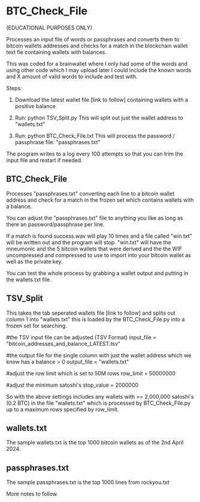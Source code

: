# BTC_Check_File

(EDUCATIONAL PURPOSES ONLY)

Processes an input file of words or passphrases and converts them to bitcoin wallets addresses and checks for a match in the blockchain wallet text fie containing wallets with balances.

This was coded for a brainwallet where I only had some of the words and using other code which I may upload later I could include the known words and X amount of valid words to include and test with.

Steps:

1) Download the latest wallet file [link to follow] containing wallets with a positive balance
   
2) Run: python TSV_Split.py
   This will split out just the wallet address to "wallets.txt"

3) Run: python BTC_Check_File.txt
   This will process the password / passphrase file: "passphrases.txt"

The program writes to a log every 100 attempts so that you can trim the input file and restart if needed.

BTC_Check_File
------------------------

Processes "passphrases.txt" converting each line to a bitcoin wallet address and check for a match in the frozen set which contains wallets with a balance.

You can adjust the "passphrases.txt" file to anything you like as long as there an password/passphrase per line.

If a match is found success.wav will play 10 times and a file called "win.txt" will be written out and the program will stop.  "win.txt" will have the mneumonic and the 5 bitcoin wallets that were derived and the the WIF uncompressed and compressed to use to import into your bitcoin wallet as well as the private key.

You can test the whole process by grabbing a wallet output and putting in the wallets.txt file.

TSV_Split
------------------------
This takes the tab seperated wallets file [link to follow] and splits out column 1 into "wallets.txt" this is loaded by the BTC_Check_File.py into a frozen set for searching.

#the TSV input file can be adjusted (TSV Format)
input_file = "bitcoin_addresses_and_balance_LATEST.tsv"

#the output file for the single column with just the wallet address which we know has a balance > 0
output_file = "wallets.txt"

#adjust the row limit which is set to 50M rows
row_limit = 50000000

#adjust the minimum satoshi's 
stop_value = 2000000

So with the above settings includes any wallets with >= 2,000,000 satoshi's (0.2 BTC) in the file "wallets.txt" which is processed by BTC_Check_File.py up to a maximum rows specified by row_limit. 

wallets.txt
-------------------------
The sample wallets.txt is the top 1000 bitcoin wallets as of the 2nd April 2024.

passphrases.txt
-------------------------
The sample passphrases.txt is the top 1000 lines from rockyou.txt

More notes to follow.
